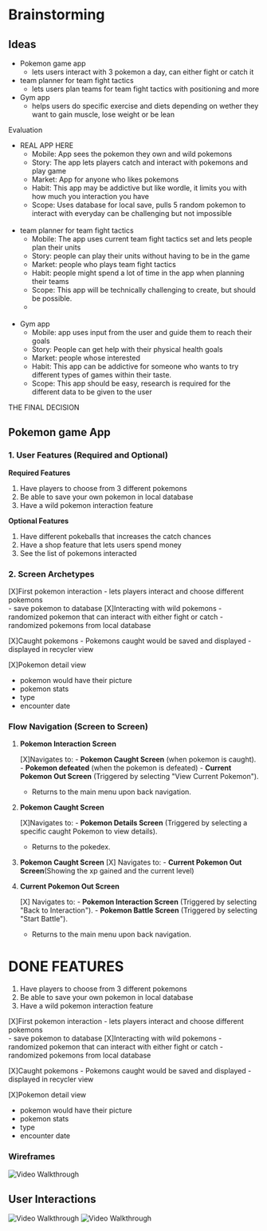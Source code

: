 # Brainstorming

Ideas
-
* Pokemon game app
    * lets users interact with 3 pokemon a day, can either fight or catch it
* team planner for team fight tactics
    * lets users plan teams for team fight tactics with positioning and more
* Gym app
    * helps users do specific exercise and diets depending on wether they want to gain muscle, lose weight or be lean


Evaluation
* REAL APP HERE
    * Mobile: App sees the pokemon they own and wild pokemons
    * Story: The app lets players catch and interact with pokemons and play game
    * Market: App for anyone who likes pokemons
    * Habit: This app may be addictive but like wordle, it limits you with how much you interaction you have
    * Scope: Uses database for local save, pulls 5 random pokemon to interact with everyday can be challenging but not impossible
  <br>
* team planner for team fight tactics
    * Mobile: The app uses current team fight tactics set and lets people plan their units
    * Story: people can play their units without having to be in the game
    * Market: people who plays team fight tactics
    * Habit: people might spend a lot of time in the app when planning their teams
    * Scope: This app will be technically challenging to create, but should be possible.
    * 
  <br>
*  Gym app
    * Mobile: app uses input from the user and guide them to reach their goals
    * Story: People can get help with their physical health goals
    * Market: people whose interested 
    * Habit: This app can be addictive for someone who wants to try different types of games within their taste.
    * Scope: This app should be easy, research is required for the different data to be given to the user

THE FINAL DECISION
## **Pokemon game App**
### 1. User Features (Required and Optional)
**Required Features**

1. Have players to choose from 3 different pokemons
2.  Be able to save your own pokemon in local database
3.  Have a wild pokemon interaction feature

**Optional Features**

1.  Have different pokeballs that increases the catch chances
2.  Have a shop feature that lets users spend money
3.  See the list of pokemons interacted

### 2. Screen Archetypes

   [X]First pokemon interaction
    -   lets players interact and choose different pokemons  
    -   save pokemon to database
   [X]Interacting with wild pokemons
    -   randomized pokemon that can interact with either fight or catch
    - randomized pokemons from local database
    
  [X]Caught pokemons
    - Pokemons caught would be saved and displayed
    - displayed in recycler view
    
  [X]Pokemon detail view
   - pokemon would have their picture
   - pokemon stats
   - type
   - encounter date


### **Flow Navigation** (Screen to Screen)

1.  **Pokemon Interaction Screen**
    
     [X]Navigates to:
        -   **Pokemon Caught Screen** (when pokemon is caught).
        -  **Pokemon defeated** (when the pokemon is defeated)
        -   **Current Pokemon Out Screen** (Triggered by selecting "View Current Pokemon").
    -   Returns to the main menu upon back navigation.
2.  **Pokemon Caught Screen**
    
      [X]Navigates to:
        -   **Pokemon Details Screen** (Triggered by selecting a specific caught Pokemon to view details).
    -   Returns to the pokedex.

3. **Pokemon Caught Screen**
      [X] Navigates to:
          - **Current Pokemon Out Screen**(Showing the xp gained and the current level)
5.  **Current Pokemon Out Screen**

    [X]   Navigates to:
        -   **Pokemon Interaction Screen** (Triggered by selecting "Back to Interaction").
        -   **Pokemon Battle Screen** (Triggered by selecting "Start Battle").
    -   Returns to the main menu upon back navigation.

# DONE FEATURES
1. Have players to choose from 3 different pokemons
2.  Be able to save your own pokemon in local database
3.  Have a wild pokemon interaction feature

   [X]First pokemon interaction
    -   lets players interact and choose different pokemons  
    -   save pokemon to database
   [X]Interacting with wild pokemons
    -   randomized pokemon that can interact with either fight or catch
    - randomized pokemons from local database
    
  [X]Caught pokemons
    - Pokemons caught would be saved and displayed
    - displayed in recycler view
    
  [X]Pokemon detail view
   - pokemon would have their picture
   - pokemon stats
   - type
   - encounter date

   

### Wireframes

<img src='https://i.imgur.com/puTox6f.jpeg' title='Video Walkthrough' width='' alt='Video Walkthrough' />

## User Interactions
<img src='https://i.imgur.com/MBq7dRT.gif' title='Video Walkthrough' width='' alt='Video Walkthrough' />

<img src='https://i.imgur.com/yz3mgDq.gif' title='Video Walkthrough' width='' alt='Video Walkthrough' />


